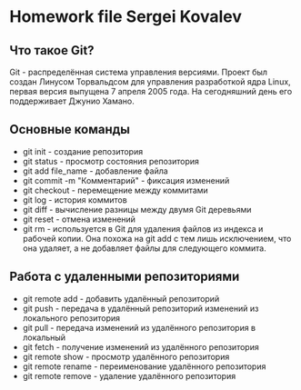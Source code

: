 # Homework file Sergei Kovalev
## Что такое Git?
 Git - распределённая система управления версиями. Проект был создан Линусом Торвальдсом для управления разработкой ядра Linux, первая версия выпущена 7 апреля 2005 года. На сегодняшний день его поддерживает Джунио Хамано.

## Основные команды 
* git init - создание репозитория
* git status - просмотр состояния репозитория
* git add file_name - добавление файла
* git commit -m "Комментарий" - фиксация изменений
* git checkout - перемещение между коммитами
* git log - история коммитов
* git diff - вычисление разницы между двумя Git деревьями
* git reset - отмена изменений
* git rm - используется в Git для удаления файлов из индекса и рабочей копии. Она похожа на git add с тем лишь исключением, что она удаляет, а не добавляет файлы для следующего коммита.

## Работа с удаленными репозиториями
* git remote add - добавить удалённый репозиторий
* git push - передача в удалённый репозиторий изменений из локального репозитория
* git pull - передача изменений из удалённого репозитория в локальный
* git fetch - получение изменений из удалённого репозитория
* git remote show - просмотр удалённого репозитория
* git remote rename - переименование удалённого репозитория
* git remote remove - удаление удалённого репозитория

